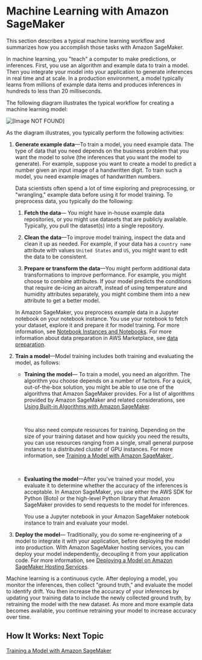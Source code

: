 # Machine Learning with Amazon SageMaker<a name="how-it-works-mlconcepts"></a>

This section describes a typical machine learning workflow and summarizes how you accomplish those tasks with Amazon SageMaker\. 

In machine learning, you "teach" a computer to make predictions, or inferences\. First, you use an algorithm and example data to train a model\. Then you integrate your model into your application to generate inferences in real time and at scale\. In a production environment, a model typically learns from millions of example data items and produces inferences in hundreds to less than 20 milliseconds\. 

The following diagram illustrates the typical workflow for creating a machine learning model:

![\[Image NOT FOUND\]](http://docs.aws.amazon.com/sagemaker/latest/dg/images/ml-concepts-10.png)

 As the diagram illustrates, you typically perform the following activities:

1. **Generate example data**—To train a model, you need example data\. The type of data that you need depends on the business problem that you want the model to solve \(the inferences that you want the model to generate\)\. For example, suppose you want to create a model to predict a number given an input image of a handwritten digit\. To train such a model, you need example images of handwritten numbers\. 

   Data scientists often spend a lot of time exploring and preprocessing, or "wrangling," example data before using it for model training\. To preprocess data, you typically do the following: 

   1. **Fetch the data**— You might have in\-house example data repositories, or you might use datasets that are publicly available\. Typically, you pull the dataset\(s\) into a single repository\. 

   1. **Clean the data**—To improve model training, inspect the data and clean it up as needed\. For example, if your data has a `country name` attribute with values `United States` and `US`, you might want to edit the data to be consistent\. 

   1. **Prepare or transform the data**—You might perform additional data transformations to improve performance\. For example, you might choose to combine attributes\. If your model predicts the conditions that require de\-icing an aircraft, instead of using temperature and humidity attributes separately, you might combine them into a new attribute to get a better model\. 

   In Amazon SageMaker, you preprocess example data in a Jupyter notebook on your notebook instance\. You use your notebook to fetch your dataset, explore it and prepare it for model training\. For more information, see [Notebook Instances and Notebooks](how-it-works-notebooks-instances.md)\. For more information about data preparation in AWS Marketplace, see [data preparation](https://aws.amazon.com/marketplace/search/results?searchTerms=data+preparation&spellCheck=false&page=1)\. 

1. **Train a model**—Model training includes both training and evaluating the model, as follows: 
   + **Training the model**— To train a model, you need an algorithm\. The algorithm you choose depends on a number of factors\. For a quick, out\-of\-the\-box solution, you might be able to use one of the algorithms that Amazon SageMaker provides\. For a list of algorithms provided by Amazon SageMaker and related considerations, see [Using Built\-in Algorithms with Amazon SageMaker](algos.md)\.

      

     You also need compute resources for training\. Depending on the size of your training dataset and how quickly you need the results, you can use resources ranging from a single, small general purpose instance to a distributed cluster of GPU instances\. For more information, see [Training a Model with Amazon SageMaker ](how-it-works-training.md)\.

      
   + **Evaluating the model**—After you've trained your model, you evaluate it to determine whether the accuracy of the inferences is acceptable\. In Amazon SageMaker, you use either the AWS SDK for Python \(Boto\) or the high\-level Python library that Amazon SageMaker provides to send requests to the model for inferences\. 

     You use a Jupyter notebook in your Amazon SageMaker notebook instance to train and evaluate your model\. 

1. **Deploy the model**— Traditionally, you do some re\-engineering of a model to integrate it with your application, before deploying the model into production\. With Amazon SageMaker hosting services, you can deploy your model independently, decoupling it from your application code\. For more information, see [Deploying a Model on Amazon SageMaker Hosting Services](how-it-works-hosting.md)\.

Machine learning is a continuous cycle\. After deploying a model, you monitor the inferences, then collect "ground truth," and evaluate the model to identify drift\. You then increase the accuracy of your inferences by updating your training data to include the newly collected ground truth, by retraining the model with the new dataset\. As more and more example data becomes available, you continue retraining your model to increase accuracy over time\.

## How It Works: Next Topic<a name="howitwork-mlconcepts-nextstep"></a>

 [Training a Model with Amazon SageMaker ](how-it-works-training.md) 